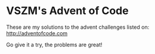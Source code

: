# VSZM's Advent of Code

These are my solutions to the advent challenges listed on:
http://adventofcode.com

Go give it a try, the problems are great!
